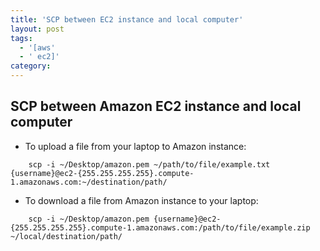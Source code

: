 ```yaml
---
title: 'SCP between EC2 instance and local computer'
layout: post
tags:
  - '[aws'
  - ' ec2]'
category: 
---
```

## SCP between Amazon EC2 instance and local computer
- To upload a file from your laptop to Amazon instance:

```
    scp -i ~/Desktop/amazon.pem ~/path/to/file/example.txt  {username}@ec2-{255.255.255.255}.compute-1.amazonaws.com:~/destination/path/
```

- To download a file from Amazon instance to your laptop:  

```
    scp -i ~/Desktop/amazon.pem {username}@ec2-{255.255.255.255}.compute-1.amazonaws.com:/path/to/file/example.zip ~/local/destination/path/

```